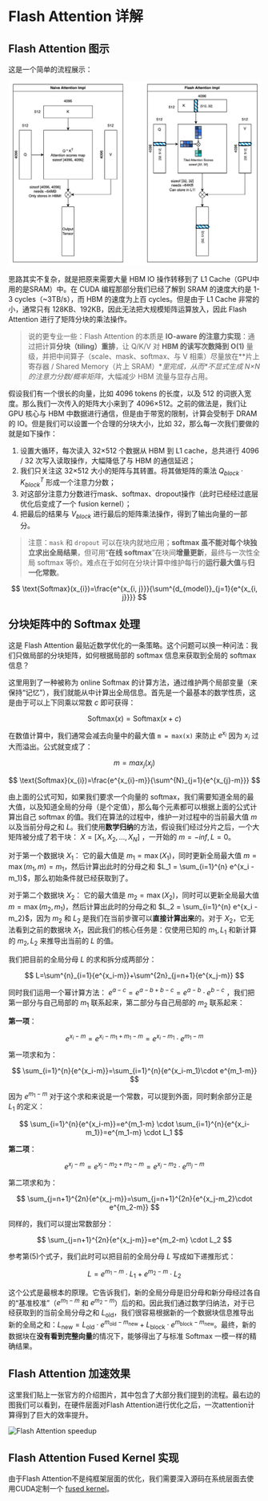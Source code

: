 # Flash Attention 详解

## Flash Attention 图示

这是一个简单的流程展示：

<img src="../assets/AttentionDesc.drawio.png" alt="AttentionDesc.drawio" style="zoom:50%;" />

思路其实不复杂，就是把原来需要大量 HBM IO 操作转移到了 L1 Cache（GPU中用的是SRAM）中。在 CUDA 编程那部分我们已经了解到 SRAM 的速度大约是 1-3 cycles（~3TB/s），而 HBM 的速度为上百 cycles。但是由于 L1 Cache 非常的小，通常只有 128KB、192KB，因此无法把大规模矩阵运算放入，因此 Flash Attention 进行了矩阵分块的乘法操作。

> 说的更专业一些：Flash Attention 的本质是 **IO-aware 的注意力实现**：通过把计算**分块（tiling）重排**，让 Q/K/V 对 **HBM 的读写次数降到 O(1)** 量级，并把中间算子（scale、mask、softmax、与 V 相乘）尽量放在**片上寄存器 / Shared Memory（片上 SRAM）\**里完成，从而\**不显式生成 N×N 的注意力分数/概率矩阵**，大幅减少 HBM 流量与显存占用。

假设我们有一个很长的向量，比如 4096 tokens 的长度，以及 512 的词嵌入宽度。那么我们一次传入的矩阵大小来到了 4096×512。之前的做法是，我们让 GPU 核心与 HBM 中数据进行通信，但是由于带宽的限制，计算会受制于 DRAM 的 IO。但是我们可以设置一个合理的分块大小，比如 32，那么每一次我们要做的就是如下操作：

1. 设置大循环，每次读入 32×512 个数据从 HBM 到 L1 cache，总共进行 4096 / 32 次写入读取操作，大幅降低了与 HBM 的通信延迟；
2. 我们只关注这 32×512 大小的矩阵与其转置。将其做矩阵的乘法 $Q_{block}\cdot K_{block}^T$ 形成一个注意力分数；
3. 对这部分注意力分数进行mask、softmax、dropout操作（此时已经经过底层优化后变成了一个 fusion kernel）；
4. 把最后的结果与 $V_{block}$ 进行最后的矩阵乘法操作，得到了输出向量的一部分。

> 注意：`mask` 和 `dropout` 可以在块内就地应用；**softmax 虽不能对每个块独立求出全局结果**，但可用“**在线 softmax**”在块间**增量更新**，最终与一次性全局 softmax 等价。难点在于如何在分块计算中维护每行的**运行最大值**与**归一化常数**。

$$
\text{Softmax}(x_{i})=\frac{e^{x_{i, j}}}{\sum^{d_{model}}_{j=1}{e^{x_{i, j}}}}
$$

## 分块矩阵中的 Softmax 处理

这是 Flash Attention 最贴近数学优化的一条策略。这个问题可以换一种问法：我们只做局部的分块矩阵，如何根据局部的 softmax 信息来获取到全局的 softmax 信息？

这里用到了一种被称为 online Softmax 的计算方法，通过维护两个局部变量（来保持“记忆”），我们就能从中计算出全局信息。首先是一个最基本的数学性质，这是由于可以上下同乘以常数 $c$ 即可获得：

$$
\text{Softmax}(x)=\text{Softmax}(x+c)
$$

在数值计算中，我们通常会减去向量中的最大值 `m = max(x)` 来防止 $e^{x_i}$ 因为 $x_i$ 过大而溢出。公式就变成了：

$$
m = max_j(x_j)
$$

$$
\text{Softmax}(x_{i})=\frac{e^{x_{i}-m}}{\sum^{N}_{j=1}{e^{x_{j}-m}}}
$$

由上面的公式可知，如果我们要求一个向量的 softmax，我们需要知道全局的最大值，以及知道全局的分母（是个定值），那么每个元素都可以根据上面的公式计算出自己 softmax 的值。我们在算法的过程中，维护一对过程中的当前最大值 $m$ 以及当前分母之和 $L$。我们使用**数学归纳**的方法，假设我们经过分片之后，一个大矩阵被分成了若干块： $X = [X_1, X_2, ..., X_N]$ ，一开始的 $m = -inf, L = 0$。

对于第一个数据块 $X_1$：
它的最大值是 $m_1 = \max(X_1)$，同时更新全局最大值 $m = \max(m_1, m) = m_1$，然后计算出此时的分母之和 $L_1 = \sum_{i=1}^{n} e^{x_i - m_1}$，那么初始条件就已经获取到了。

对于第二个数据块 $X_2$：
它的最大值是 $m_2 = \max(X_2)$，同时可以更新全局最大值 $m = \max(m_2, m_1)$，然后计算出此时的分母之和 $L_2 = \sum_{i=1}^{n} e^{x_i - m_2}$，因为 $m_2$ 和 $L_2$ 是我们在当前步骤可以**直接计算出来**的。对于 $X_2$，它无法看到之前的数据块 $X_1$，因此我们的核心任务是：仅使用已知的 $m_1, L_1$ 和新计算的 $m_2, L_2$ 来推导出当前的 $L$ 的值。

我们把目前的全局分母 $L$ 的求和拆分成两部分：

$$
 L=\sum^{n}_{i=1}{e^{x_i-m}}+\sum^{2n}_{j=n+1}{e^{x_j-m}}
$$

同时我们运用一个幂计算方法： $e^{a-c} = e^{a-b+b-c} = e^{a-b} \cdot e^{b-c}$ ，我们把第一部分与自己局部的 $m_1$ 联系起来，第二部分与自己局部的 $m_2$ 联系起来：

**第一项**：

$$
e^{x_i-m}=e^{x_i-m_1+m_1-m}=e^{x_i-m_1}\cdot e^{m_1-m}
$$

第一项求和为：

$$
\sum_{i=1}^{n}{e^{x_i-m}}=\sum_{i=1}^{n}{e^{x_i-m_1}\cdot e^{m_1-m}}
$$

因为 $e^{m_1 - m}$ 对于这个求和来说是一个常数，可以提到外面，同时剩余部分正是 $L_1$ 的定义：

$$
\sum_{i=1}^{n}{e^{x_i-m}}=e^{m_1-m} \cdot \sum_{i=1}^{n}{e^{x_i-m_1}}=e^{m_1-m} \cdot L_1
$$


**第二项**：

$$
e^{x_j-m}=e^{x_j-m_2+m_2-m}=e^{x_j-m_2}\cdot e^{m_j-m}
$$

第二项求和为：

$$
\sum_{j=n+1}^{2n}{e^{x_j-m}}=\sum_{j=n+1}^{2n}{e^{x_j-m_2}\cdot e^{m_2-m}}
$$

同样的，我们可以提出常数部分：

$$
\sum_{j=n+1}^{2n}{e^{x_j-m}}=e^{m_2-m} \cdot L_2
$$

参考第(5)个式子，我们此时可以把目前的全局分母 $L$ 写成如下递推形式：

$$
L=e^{m_1-m} \cdot L_1+e^{m_2-m} \cdot L_2
$$

这个公式是最根本的原理。它告诉我们，新的全局分母是旧分母和新分母经过各自的“基准校准”（$e^{m_1 - m}$ 和 $e^{m_2 - m}$）后的和。因此我们通过数学归纳法，对于已经获取到的当前全局分母之和 $L_{\text{old}}$，我们很容易根据新的一个数据块信息推导出新的全局之和：$L_{\text{new}} = L_{\text{old}} \cdot e^{m_{\text{old}} - m_{\text{new}}} + L_{\text{block}} \cdot e^{m_{\text{block}} - m_{\text{new}}}$。最终，新的数据块在**没有看到完整向量**的情况下，能够得出了与标准 Softmax 一模一样的精确结果。

## Flash Attention 加速效果

这里我们贴上一张官方的介绍图片，其中包含了大部分我们提到的流程。最右边的图我们可以看到，在硬件层面对Flash Attention进行优化之后，一次attention计算得到了巨大的效率提升。

![Flash Attention speedup](https://miro.medium.com/v2/resize:fit:2000/format:webp/1*i4tDdwgvGtXuTIyJpFUn8A.png)

## Flash Attention Fused Kernel 实现

由于Flash Attention不是纯框架层面的优化，我们需要深入源码在系统层面去使用CUDA定制一个 [fused kernel](flash_attention/flash_attention_kernel.cu)。
